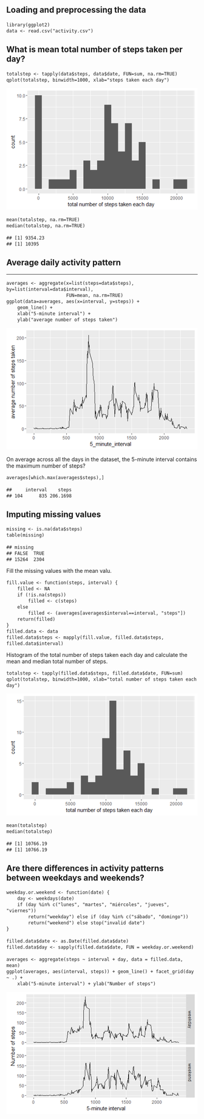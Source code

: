 Loading and preprocessing the data
----------------------------------

    library(ggplot2)
    data <- read.csv("activity.csv")

What is mean total number of steps taken per day?
-------------------------------------------------

    totalstep <- tapply(data$steps, data$date, FUN=sum, na.rm=TRUE)
    qplot(totalstep, binwidth=1000, xlab="steps taken each day")
    
![plot of chunk unnamed-chunk-1](unnamed-chunk-1.png) 

    mean(totalstep, na.rm=TRUE)
    median(totalstep, na.rm=TRUE)

    ## [1] 9354.23
    ## [1] 10395

## Average daily activity pattern
------------------------------

    averages <- aggregate(x=list(steps=data$steps), by=list(interval=data$interval),
                          FUN=mean, na.rm=TRUE)
    ggplot(data=averages, aes(x=interval, y=steps)) +
        geom_line() +
        xlab("5-minute interval") +
        ylab("average number of steps taken")

![plot of chunk unnamed-chunk-2](unnamed-chunk-2.png) 

On average across all the days in the dataset, the 5-minute interval
contains the maximum number of steps?

    averages[which.max(averages$steps),]

    ##     interval    steps
    ## 104      835 206.1698

Imputing missing values
-----------------------

    missing <- is.na(data$steps)
    table(missing)

    ## missing
    ## FALSE  TRUE 
    ## 15264  2304

Fill the missing values with the mean valu.

    fill.value <- function(steps, interval) {
        filled <- NA
        if (!is.na(steps))
            filled <- c(steps)
        else
            filled <- (averages[averages$interval==interval, "steps"])
        return(filled)
    }
    filled.data <- data
    filled.data$steps <- mapply(fill.value, filled.data$steps, filled.data$interval)

Histogram of the total number of steps taken each day and calculate the
mean and median total number of steps.

    totalstep <- tapply(filled.data$steps, filled.data$date, FUN=sum)
    qplot(totalstep, binwidth=1000, xlab="total number of steps taken each day")

![plot of chunk unnamed-chunk-5](unnamed-chunk-5.png) 

    mean(totalstep)
    median(totalstep)

    ## [1] 10766.19
    ## [1] 10766.19

Are there differences in activity patterns between weekdays and weekends?
-------------------------------------------------------------------------

    weekday.or.weekend <- function(date) {
        day <- weekdays(date)
        if (day %in% c("lunes", "martes", "miércoles", "jueves", "viernes")) 
            return("weekday") else if (day %in% c("sábado", "domingo")) 
            return("weekend") else stop("invalid date")
    }

    filled.data$date <- as.Date(filled.data$date)
    filled.data$day <- sapply(filled.data$date, FUN = weekday.or.weekend)

    averages <- aggregate(steps ~ interval + day, data = filled.data, mean)
    ggplot(averages, aes(interval, steps)) + geom_line() + facet_grid(day ~ .) + 
        xlab("5-minute interval") + ylab("Number of steps")

![plot of chunk unnamed-chunk-7](unnamed-chunk-7.png) 

